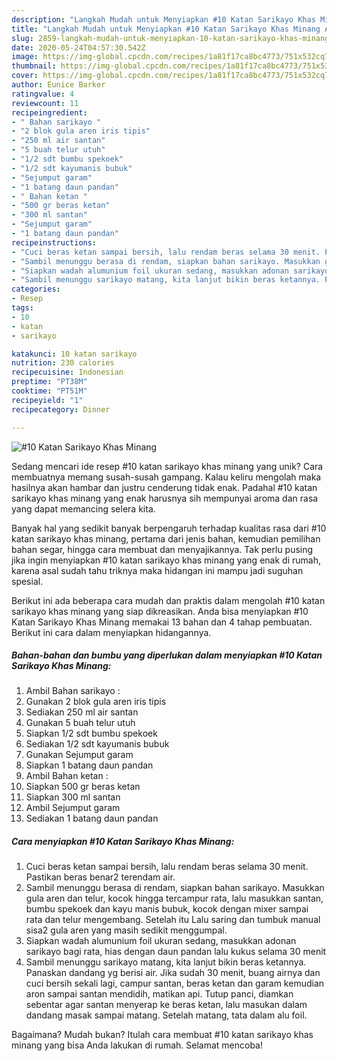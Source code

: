 ```yaml
---
description: "Langkah Mudah untuk Menyiapkan #10 Katan Sarikayo Khas Minang Anti Gagal"
title: "Langkah Mudah untuk Menyiapkan #10 Katan Sarikayo Khas Minang Anti Gagal"
slug: 2859-langkah-mudah-untuk-menyiapkan-10-katan-sarikayo-khas-minang-anti-gagal
date: 2020-05-24T04:57:30.542Z
image: https://img-global.cpcdn.com/recipes/1a81f17ca8bc4773/751x532cq70/10-katan-sarikayo-khas-minang-foto-resep-utama.jpg
thumbnail: https://img-global.cpcdn.com/recipes/1a81f17ca8bc4773/751x532cq70/10-katan-sarikayo-khas-minang-foto-resep-utama.jpg
cover: https://img-global.cpcdn.com/recipes/1a81f17ca8bc4773/751x532cq70/10-katan-sarikayo-khas-minang-foto-resep-utama.jpg
author: Eunice Barker
ratingvalue: 4
reviewcount: 11
recipeingredient:
- " Bahan sarikayo "
- "2 blok gula aren iris tipis"
- "250 ml air santan"
- "5 buah telur utuh"
- "1/2 sdt bumbu spekoek"
- "1/2 sdt kayumanis bubuk"
- "Sejumput garam"
- "1 batang daun pandan"
- " Bahan ketan "
- "500 gr beras ketan"
- "300 ml santan"
- "Sejumput garam"
- "1 batang daun pandan"
recipeinstructions:
- "Cuci beras ketan sampai bersih, lalu rendam beras selama 30 menit. Pastikan beras benar2 terendam air."
- "Sambil menunggu berasa di rendam, siapkan bahan sarikayo. Masukkan gula aren dan telur, kocok hingga tercampur rata, lalu masukkan santan, bumbu spekoek dan kayu manis bubuk, kocok dengan mixer sampai rata dan telur mengembang. Setelah itu Lalu saring dan tumbuk manual sisa2 gula aren yang masih sedikit menggumpal."
- "Siapkan wadah alumunium foil ukuran sedang, masukkan adonan sarikayo bagi rata, hias dengan daun pandan lalu kukus selama 30 menit"
- "Sambil menunggu sarikayo matang, kita lanjut bikin beras ketannya. Panaskan dandang yg berisi air. Jika sudah 30 menit, buang airnya dan cuci bersih sekali lagi, campur santan, beras ketan dan garam kemudian aron sampai santan mendidih, matikan api. Tutup panci, diamkan sebentar agar santan menyerap ke beras ketan, lalu masukan dalam dandang masak sampai matang. Setelah matang, tata dalam alu foil."
categories:
- Resep
tags:
- 10
- katan
- sarikayo

katakunci: 10 katan sarikayo 
nutrition: 230 calories
recipecuisine: Indonesian
preptime: "PT38M"
cooktime: "PT51M"
recipeyield: "1"
recipecategory: Dinner

---
```



![#10 Katan Sarikayo Khas Minang](https://img-global.cpcdn.com/recipes/1a81f17ca8bc4773/751x532cq70/10-katan-sarikayo-khas-minang-foto-resep-utama.jpg)

Sedang mencari ide resep #10 katan sarikayo khas minang yang unik? Cara membuatnya memang susah-susah gampang. Kalau keliru mengolah maka hasilnya akan hambar dan justru cenderung tidak enak. Padahal #10 katan sarikayo khas minang yang enak harusnya sih mempunyai aroma dan rasa yang dapat memancing selera kita.

Banyak hal yang sedikit banyak berpengaruh terhadap kualitas rasa dari #10 katan sarikayo khas minang, pertama dari jenis bahan, kemudian pemilihan bahan segar, hingga cara membuat dan menyajikannya. Tak perlu pusing jika ingin menyiapkan #10 katan sarikayo khas minang yang enak di rumah, karena asal sudah tahu triknya maka hidangan ini mampu jadi suguhan spesial.




Berikut ini ada beberapa cara mudah dan praktis dalam mengolah #10 katan sarikayo khas minang yang siap dikreasikan. Anda bisa menyiapkan #10 Katan Sarikayo Khas Minang memakai 13 bahan dan 4 tahap pembuatan. Berikut ini cara dalam menyiapkan hidangannya.

<!--inarticleads1-->

##### Bahan-bahan dan bumbu yang diperlukan dalam menyiapkan #10 Katan Sarikayo Khas Minang:

1. Ambil  Bahan sarikayo :
1. Gunakan 2 blok gula aren iris tipis
1. Sediakan 250 ml air santan
1. Gunakan 5 buah telur utuh
1. Siapkan 1/2 sdt bumbu spekoek
1. Sediakan 1/2 sdt kayumanis bubuk
1. Gunakan Sejumput garam
1. Siapkan 1 batang daun pandan
1. Ambil  Bahan ketan :
1. Siapkan 500 gr beras ketan
1. Siapkan 300 ml santan
1. Ambil Sejumput garam
1. Sediakan 1 batang daun pandan




<!--inarticleads2-->

##### Cara menyiapkan #10 Katan Sarikayo Khas Minang:

1. Cuci beras ketan sampai bersih, lalu rendam beras selama 30 menit. Pastikan beras benar2 terendam air.
1. Sambil menunggu berasa di rendam, siapkan bahan sarikayo. Masukkan gula aren dan telur, kocok hingga tercampur rata, lalu masukkan santan, bumbu spekoek dan kayu manis bubuk, kocok dengan mixer sampai rata dan telur mengembang. Setelah itu Lalu saring dan tumbuk manual sisa2 gula aren yang masih sedikit menggumpal.
1. Siapkan wadah alumunium foil ukuran sedang, masukkan adonan sarikayo bagi rata, hias dengan daun pandan lalu kukus selama 30 menit
1. Sambil menunggu sarikayo matang, kita lanjut bikin beras ketannya. Panaskan dandang yg berisi air. Jika sudah 30 menit, buang airnya dan cuci bersih sekali lagi, campur santan, beras ketan dan garam kemudian aron sampai santan mendidih, matikan api. Tutup panci, diamkan sebentar agar santan menyerap ke beras ketan, lalu masukan dalam dandang masak sampai matang. Setelah matang, tata dalam alu foil.




Bagaimana? Mudah bukan? Itulah cara membuat #10 katan sarikayo khas minang yang bisa Anda lakukan di rumah. Selamat mencoba!
